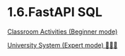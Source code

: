 # 1.6.FastAPI SQL

[Classroom Activities (Beginner mode)](https://github.com/Moein-Moatali-2006/PyDeploy/blob/main/1.FastAPI/1.6.FastAPI_SQL_ORM/Classroom_Activitie_(Beginner_mode)/README.md)

[University System (Expert mode) 🧑🏻‍🎓](https://github.com/Moein-Moatali-2006/PyDeploy/blob/main/1.FastAPI/1.6.FastAPI_SQL_ORM/University_System_(Expert_mode)/README.md)